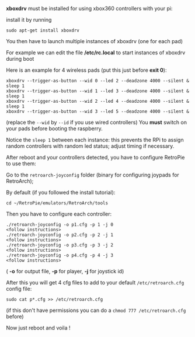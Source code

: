 **xboxdrv** must be installed for using xbox360 controllers with your pi:

install it by running

    sudo apt-get install xboxdrv

You then have to launch multiple instances of xboxdrv (one for each pad)

For example we can edit the file **/etc/rc.local** to start instances of xboxdrv during boot

Here is an example for 4 wireless pads (put this just before **exit 0**):

    xboxdrv --trigger-as-button --wid 0 --led 2 --deadzone 4000 --silent &
    sleep 1
    xboxdrv --trigger-as-button --wid 1 --led 3 --deadzone 4000 --silent &
    sleep 1
    xboxdrv --trigger-as-button --wid 2 --led 4 --deadzone 4000 --silent &
    sleep 1
    xboxdrv --trigger-as-button --wid 3 --led 5 --deadzone 4000 --silent &

(replace the `--wid` by `--id` if you use wired controllers)
You **must** switch on your pads before booting the raspberry.

Notice the `sleep 1` between each instance: this prevents the RPi to assign random controllers with random led status; adjust timing if necessary.

After reboot and your controllers detected, you have to configure RetroPie to use them:

Go to the `retroarch-joyconfig` folder (binary for configuring joypads for RetroArch);

By default (if you followed the install tutorial):

    cd ~/RetroPie/emulators/RetroArch/tools

Then you have to configure each controller:

    ./retroarch-joyconfig -o p1.cfg -p 1 -j 0
    <follow instructions>
    ./retroarch-joyconfig -o p2.cfg -p 2 -j 1
    <follow instructions>
    ./retroarch-joyconfig -o p3.cfg -p 3 -j 2
    <follow instructions>
    ./retroarch-joyconfig -o p4.cfg -p 4 -j 3
    <follow instructions>

( **-o** for output file, **-p** for player, **-j** for joystick id)

After this you will get 4 cfg files to add to your default `/etc/retroarch.cfg` config file:

    sudo cat p*.cfg >> /etc/retroarch.cfg

(if this don't have permissions you can do a `chmod 777 /etc/retroarch.cfg` before)

Now just reboot and voila !